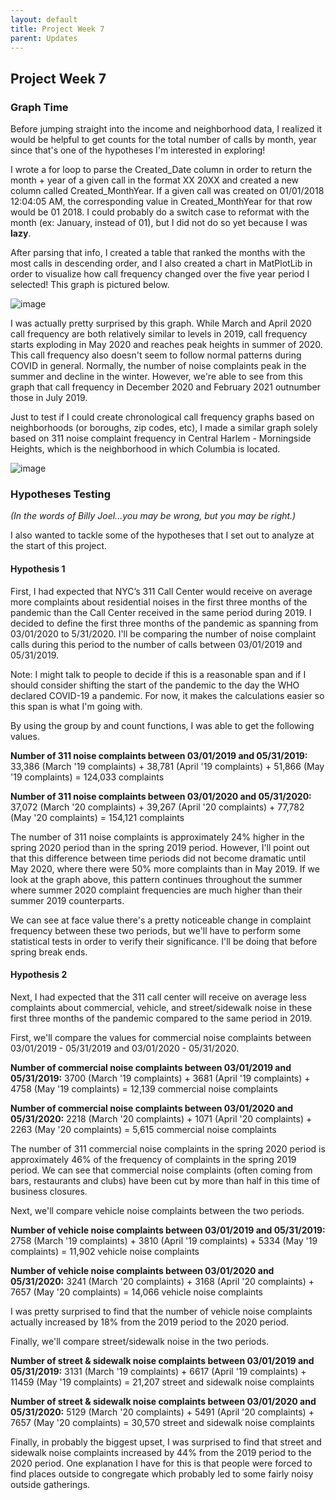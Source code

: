 ```yaml
---
layout: default
title: Project Week 7
parent: Updates
---
```


## Project Week 7

### Graph Time

Before jumping straight into the income and neighborhood data, I realized it would be helpful to get counts for the total number of calls by month, year
since that's one of the hypotheses I'm interested in exploring!

I wrote a for loop to parse the Created_Date column in order to return the month + year of a given call in the format XX 20XX and created a new column called 
Created_MonthYear. If a given call was created on 01/01/2018 12:04:05 AM, the corresponding value in Created_MonthYear for that row would be 01 2018.
I could probably do a switch case to reformat with the month (ex: January, instead of 01), but I did not do so yet because I was **lazy**. 

After parsing that info, I created a table that ranked the months with the most calls in descending order, and I also created a chart in MatPlotLib in order to
visualize how call frequency changed over the five year period I selected! This graph is pictured below.

![image](https://user-images.githubusercontent.com/44076192/223291057-dff0db0b-f8b0-4353-99af-6576d020c6f7.png)

I was actually pretty surprised by this graph. While March and April 2020 call frequency are both relatively similar to levels in 2019, call frequency starts exploding in May 2020 and reaches peak heights in summer of 2020. This call frequency also doesn't seem to follow normal patterns during COVID in general. Normally, the number of noise complaints peak in the summer and decline in the winter. However, we're able to see from this graph that call frequency in December 2020 and February 2021 outnumber those in July 2019. 

Just to test if I could create chronological call frequency graphs based on neighborhoods (or boroughs, zip codes, etc), I made a similar graph solely based on 311 noise complaint frequency in Central Harlem - Morningside Heights, which is the neighborhood in which Columbia is located.

![image](https://user-images.githubusercontent.com/44076192/223292383-9cd89425-ed82-4ec9-8aa4-6509605bd953.png)

### Hypotheses Testing 
_(In the words of Billy Joel...you may be wrong, but you may be right.)_

I also wanted to tackle some of the hypotheses that I set out to analyze at the start of this project.

#### Hypothesis 1

First, I had expected that NYC’s 311 Call Center would receive on average more complaints about residential noises in the first three months of the pandemic than the Call Center received in the same period during 2019. I decided to define the first three months of the pandemic as spanning from 03/01/2020 to 5/31/2020. I'll be comparing the number of noise complaint calls during this period to the number of calls between 03/01/2019 and 05/31/2019. 

Note: I might talk to people to decide if this is a reasonable span and if I should consider shifting the start of the pandemic to the day the WHO declared COVID-19 a pandemic. For now, it makes the calculations easier so this span is what I'm going with. 

By using the group by and count functions, I was able to get the following values.

**Number of 311 noise complaints between 03/01/2019 and 05/31/2019:** 33,386 (March '19 complaints) + 38,781 (April '19 complaints) + 51,866 (May '19 complaints) = 124,033 complaints

**Number of 311 noise complaints between 03/01/2020 and 05/31/2020:** 37,072 (March '20 complaints) + 39,267 (April '20 complaints) + 77,782 (May '20 complaints) = 154,121 complaints

The number of 311 noise complaints is approximately 24% higher in the spring 2020 period than in the spring 2019 period. However, I'll point out that this difference between time periods did not become dramatic until May 2020, where there were 50% more complaints than in May 2019. If we look at the graph above, this pattern continues throughout the summer where summer 2020 complaint frequencies are much higher than their summer 2019 counterparts.

We can see at face value there's a pretty noticeable change in complaint frequency between these two periods, but we'll have to perform some statistical tests in order to verify their significance. I'll be doing that before spring break ends.

#### Hypothesis 2

Next, I had expected that the 311 call center will receive on average less complaints about commercial, vehicle, and street/sidewalk noise in these first three months of the pandemic compared to the same period in 2019.

First, we'll compare the values for commercial noise complaints between 03/01/2019 - 05/31/2019 and 03/01/2020 - 05/31/2020.

**Number of commercial noise complaints between 03/01/2019 and 05/31/2019:** 3700 (March '19 complaints) + 3681 (April '19 complaints) + 4758 (May '19 complaints) = 12,139 commercial noise complaints

**Number of commercial noise complaints between 03/01/2020 and 05/31/2020:** 2218 (March '20 complaints) + 1071 (April '20 complaints) + 2263 (May '20 complaints) = 5,615 commercial noise complaints

The number of 311 commercial noise complaints in the spring 2020 period is approximately 46% of the frequency of complaints in the spring 2019 period. We can see that commercial noise complaints (often coming from bars, restaurants and clubs) have been cut by more than half in this time of business closures.

Next, we'll compare vehicle noise complaints between the two periods.

**Number of vehicle noise complaints between 03/01/2019 and 05/31/2019:** 2758 (March '19 complaints) + 3810 (April '19 complaints) + 5334 (May '19 complaints) = 11,902 vehicle noise complaints

**Number of vehicle noise complaints between 03/01/2020 and 05/31/2020:** 3241 (March '20 complaints) + 3168 (April '20 complaints) + 7657 (May '20 complaints) = 14,066 vehicle noise complaints

I was pretty surprised to find that the number of vehicle noise complaints actually increased by 18% from the 2019 period to the 2020 period.

Finally, we'll compare street/sidewalk noise in the two periods.

**Number of street & sidewalk noise complaints between 03/01/2019 and 05/31/2019:** 3131 (March '19 complaints) + 6617 (April '19 complaints) + 11459 (May '19 complaints) = 21,207 street and sidewalk noise complaints

**Number of street & sidewalk noise complaints between 03/01/2020 and 05/31/2020:** 5129 (March '20 complaints) + 5491 (April '20 complaints) + 7657 (May '20 complaints) = 30,570 street and sidewalk noise complaints

Finally, in probably the biggest upset, I was surprised to find that street and sidewalk noise complaints increased by 44% from the 2019 period to the 2020 period. One explanation I have for this is that people were forced to find places outside to congregate which probably led to some fairly noisy outside gatherings.
